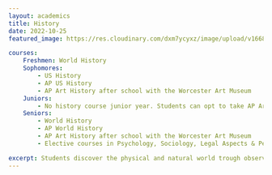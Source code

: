 ```yaml
---
layout: academics
title: History
date: 2022-10-25
featured_image: https://res.cloudinary.com/dxm7ycyxz/image/upload/v1668016854/2022/03/history-image_q1ta2r.jpg

courses:
    Freshmen: World History
    Sophomores:
        - US History
        - AP US History
        - AP Art History after school with the Worcester Art Museum 
    Juniors:
        - No history course junior year. Students can opt to take AP Art History after school with the Worcester Art Museum
    Seniors:
        - World History
        - AP World History
        - AP Art History after school with the Worcester Art Museum 
        - Elective courses in Psychology, Sociology, Legal Aspects & Personal Finance

excerpt: Students discover the physical and natural world trough observation and experiments.
---
```


